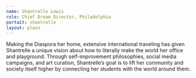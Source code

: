 ```yaml
---
name: Shantrelle Lewis
role: Chief Dream Director, Philadelphia 
portait: shantrelle
layout: plain
---
```


Making the Diaspora her home, extensive international traveling has given Shantrelle a unique vision about how to literally make the world her office and playground. Through self-improvement philosophies, social media campaigns, and art curation, Shantrelle’s goal is to lift her community and society itself higher by connecting her students with the world around them.